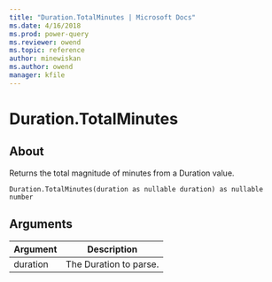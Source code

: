 ```yaml
---
title: "Duration.TotalMinutes | Microsoft Docs"
ms.date: 4/16/2018
ms.prod: power-query
ms.reviewer: owend
ms.topic: reference
author: minewiskan
ms.author: owend
manager: kfile
---
```

# Duration.TotalMinutes

  
## About  
Returns the total magnitude of minutes from a Duration value.  
  
```  
Duration.TotalMinutes(duration as nullable duration) as nullable number  
```  
  
## Arguments  
  
|Argument|Description|  
|------------|---------------|  
|duration|The Duration to parse.|  
  
